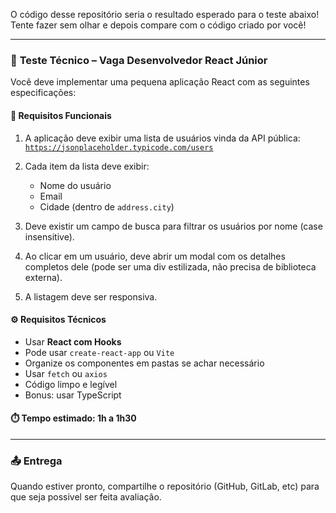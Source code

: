 O código desse repositório seria o resultado esperado para o teste abaixo! <br>
Tente fazer sem olhar e depois compare com o código criado por você!

---

### 🧪 **Teste Técnico – Vaga Desenvolvedor React Júnior**

Você deve implementar uma pequena aplicação React com as seguintes especificações:

#### 📝 **Requisitos Funcionais**

1. A aplicação deve exibir uma lista de usuários vinda da API pública: [`https://jsonplaceholder.typicode.com/users`](https://jsonplaceholder.typicode.com/users)
2. Cada item da lista deve exibir:

   - Nome do usuário
   - Email
   - Cidade (dentro de `address.city`)

3. Deve existir um campo de busca para filtrar os usuários por nome (case insensitive).
4. Ao clicar em um usuário, deve abrir um modal com os detalhes completos dele (pode ser uma div estilizada, não precisa de biblioteca externa).
5. A listagem deve ser responsiva.

#### ⚙️ **Requisitos Técnicos**

- Usar **React com Hooks**
- Pode usar `create-react-app` ou `Vite`
- Organize os componentes em pastas se achar necessário
- Usar `fetch` ou `axios`
- Código limpo e legível
- Bonus: usar TypeScript

#### ⏱️ **Tempo estimado**: 1h a 1h30

---

### 📤 Entrega

Quando estiver pronto, compartilhe o repositório (GitHub, GitLab, etc) para que seja possivel ser feita avaliação.
